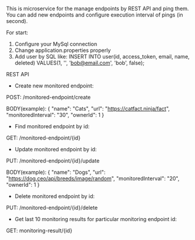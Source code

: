 This is microservice for the manage endpoints by REST API and ping them. You can add new endpoints and configure execution interval of pings (in second). 

For start:
1. Configure your MySql connection
2. Change application.properties properly
3. Add user by SQL like: 
INSERT INTO user(id, access_token, email, name, deleted)
   VALUES(1, '', 'bob@email.com', 'bob', false);


REST API

- Create new monitored endpoint:

POST: /monitored-endpoint/create

BODY(example): 
{
"name": "Cats",
"url": "https://catfact.ninja/fact",
"monitoredInterval": "30",
"ownerId": 1
}

- Find monitored endpoint by id:

GET: /monitored-endpoint/{id}

- Update monitored endpoint by id:

PUT: /monitored-endpoint/{id}/update

BODY(example):
{
"name": "Dogs",
"url": "https://dog.ceo/api/breeds/image/random",
"monitoredInterval": "20",
"ownerId": 1
}

- Delete monitored endpoint by id:

PUT: /monitored-endpoint/{id}/delete

- Get last 10 monitoring results for particular monitoring endpoint id:

GET: monitoring-result/{id}